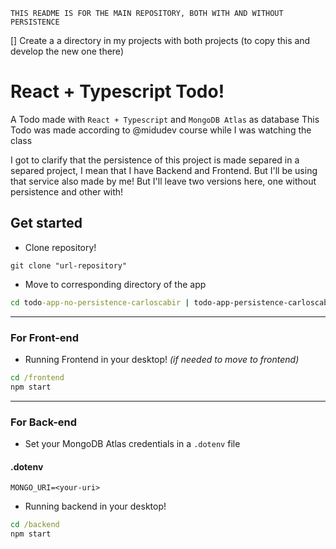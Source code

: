 `THIS README IS FOR THE MAIN REPOSITORY, BOTH WITH AND WITHOUT PERSISTENCE`

[] Create a a directory in my projects with both projects (to copy this and develop the new one there)

# React + Typescript Todo!
A Todo made with `React + Typescript` and `MongoDB Atlas` as database
This Todo was made according to @midudev course while I was watching the class

I got to clarify that the persistence of this project is made separed in a separed project, I mean that I have Backend and Frontend. But I'll be using that service also made by me! But I'll leave two versions here, one without persistence and other with!

## Get started
- Clone repository!
```
git clone "url-repository"
```

- Move to corresponding directory of the app
```cmd
cd todo-app-no-persistence-carloscabir | todo-app-persistence-carloscabir 
```

---

### For Front-end

- Running Frontend in your desktop! *(if needed to move to frontend)*
```cmd
cd /frontend
npm start
```

---

### For Back-end

- Set your MongoDB Atlas credentials in a `.dotenv` file 
#### .dotenv
```
MONGO_URI=<your-uri>
```

- Running backend in your desktop!
```cmd
cd /backend
npm start
```